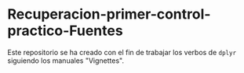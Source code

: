 # Recuperacion-primer-control-practico-Fuentes
Este repositorio se ha creado con el fin de trabajar los verbos de `dplyr` siguiendo los manuales "Vignettes".
